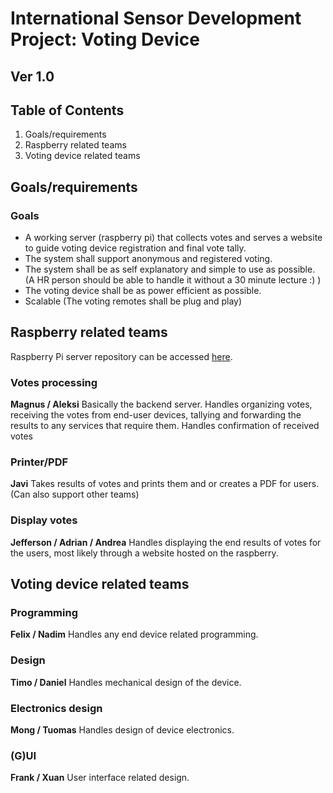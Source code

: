 
# International Sensor Development Project: Voting Device
## Ver 1.0

## Table of Contents
1. Goals/requirements
2. Raspberry related teams
3. Voting device related teams

## Goals/requirements
### Goals
- A working server (raspberry pi) that collects votes and serves a website to guide voting device registration and final vote tally.
- The system shall support anonymous and registered voting.
- The system shall be as self explanatory and simple to use as possible. (A HR person should be able to handle it without a 30 minute lecture :) )
- The voting device shall be as power efficient as possible.
- Scalable (The voting remotes shall be plug and play)

## Raspberry related teams
Raspberry Pi server repository can be accessed [here](https://github.com/username/another-repository).
### Votes processing
**Magnus / Aleksi**
Basically the backend server. Handles organizing votes, receiving the votes from end-user devices, tallying and forwarding the results to any services that require them. Handles confirmation of received votes

### Printer/PDF
**Javi**
Takes results of votes and prints them and or creates a PDF for users. (Can also support other teams)

### Display votes
**Jefferson / Adrian / Andrea**
Handles displaying the end results of votes for the users, most likely through a website hosted on the raspberry.

## Voting device related teams
### Programming
**Felix / Nadim**
Handles any end device related programming.

### Design
**Timo / Daniel**
Handles mechanical design of the device.

### Electronics design
**Mong / Tuomas**
Handles design of device electronics.

### (G)UI
**Frank / Xuan**
User interface related design.
